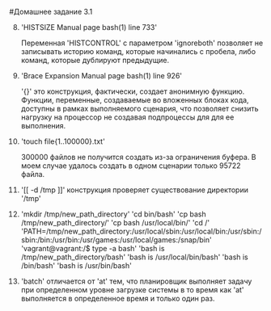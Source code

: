 #Домашнее задание 3.1

8. 'HISTSIZE  Manual page bash(1) line 733'

   Переменная 'HISTCONTROL' с параметром 'ignoreboth' позволяет не записывать историю команд, которые начинались с пробела, либо команд, которые дублируют предыдущие.  

9. 'Brace Expansion Manual page bash(1) line 926'

   '{}' это конструкция, фактически, создает анонимную функцию. Функции, переменные, создаваемые во вложенных блоках кода, доступны в рамках выполняемого сценария,
    что позволяет снизить нагрузку на процессор не создавая подпроцессы для для ее выполнения.

10. 'touch file{1..100000}.txt'

    300000 файлов не получится создать из-за ограничения буфера. В моем случае удалось создать в одном сценарии только 95722 файла.

11. '[[ -d /tmp ]]' конструкция проверяет существование директории '/tmp'

12. 'mkdir /tmp/new_path_directory'
    'cd bin/bash'
    'cp bash /tmp/new_path_directory/'
    'cp bash /usr/local/bin/'
    'cd /'
    'PATH=/tmp/new_path_directory:/usr/local/sbin:/usr/local/bin:/usr/sbin:/sbin:/bin:/usr/bin:/usr/games:/usr/local/games:/snap/bin'
    'vagrant@vagrant:/$ type -a bash'
    'bash is /tmp/new_path_directory/bash'
    'bash is /usr/local/bin/bash'
    'bash is /bin/bash'
    'bash is /usr/bin/bash'

13. 'batch' отличается от 'at' тем, что планировщик выполняет задачу при определенном уровне загрузке системы в то время как 'at' выполняется в определенное время и только один раз.
